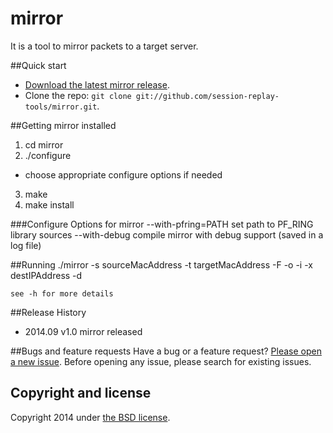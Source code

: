 # mirror
It is a tool to mirror packets to a target server.

##Quick start
* [Download the latest mirror release](https://github.com/session-replay-tools/mirror/releases).
* Clone the repo: `git clone git://github.com/session-replay-tools/mirror.git`.

##Getting mirror installed 
1. cd mirror
2. ./configure 
  - choose appropriate configure options if needed
3. make
4. make install

###Configure Options for mirror
     --with-pfring=PATH  set path to PF_RING library sources
     --with-debug        compile mirror with debug support (saved in a log file)

##Running 
    ./mirror -s sourceMacAddress -t targetMacAddress -F <filter> -o <device> -i <device> -x destIPAddress -d 

    see -h for more details

##Release History
+ 2014.09  v1.0    mirror released


##Bugs and feature requests
Have a bug or a feature request? [Please open a new issue](https://github.com/session-replay-tools/mirror/issues). Before opening any issue, please search for existing issues.


## Copyright and license

Copyright 2014 under [the BSD license](LICENSE).
